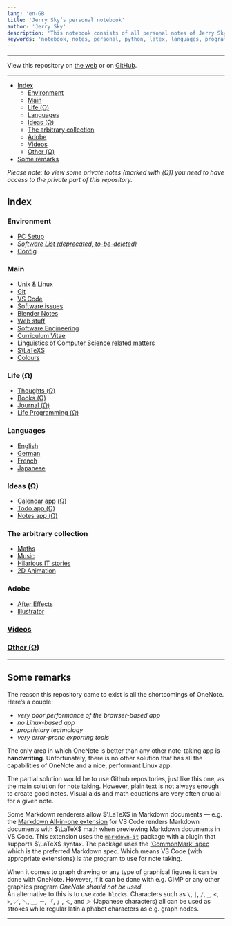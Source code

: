 ```yaml
---
lang: 'en-GB'
title: 'Jerry Sky’s personal notebook'
author: 'Jerry Sky'
description: 'This notebook consists of all personal notes of Jerry Sky including those not related to programming or computer science.'
keywords: 'notebook, notes, personal, python, latex, languages, programming, computer science, linux, jerry-sky'
---
```


---

View this repository on [the web](https://personal.jerry-sky.me) or on [GitHub](https://github.com/jerry-sky/personal-notebook).

---

- [Index](#index)
    - [Environment](#environment)
    - [Main](#main)
    - [Life (Ω)](#life-ω)
    - [Languages](#languages)
    - [Ideas (Ω)](#ideas-ω)
    - [The arbitrary collection](#the-arbitrary-collection)
    - [Adobe](#adobe)
    - [Videos](#videos)
    - [Other (Ω)](#other-ω)
- [Some remarks](#some-remarks)

*Please note: to view some private notes (marked with (Ω)) you need to have access to the private part of this repository.*

## Index

### Environment

- [PC Setup](main/pc-setup.md)
- [*Software List (deprecated, to-be-deleted)*](main/software-list.md)
- [Config](config/readme.md)

### Main

- [Unix & Linux](main/unix-linux.md)
- [Git](main/git-notes.md)
- [VS Code](main/vs-code.md)
- [Software issues](main/software-issues.md)
- [Blender Notes](main/blender-notes.md)
- [Web stuff](main/web-stuff/readme.md)
- [Software Engineering](main/software-engineering/readme.md)
- [Curriculum Vitae](cv/readme.md)
- [Linguistics of Computer Science related matters](main/linguistics-related-to-cs.md)
- [$\LaTeX$](main/latex-notes.md)
- [Colours](main/colour-notes.md)

### Life (Ω)

- [Thoughts (Ω)](private/life/thoughts/readme.md)
- [Books (Ω)](private/life/books/readme.md)
- [Journal (Ω)](private/life/journal/readme.md)
- [Life Programming (Ω)](private/life/life-programming/readme.md)

### Languages

- [English](languages/english/readme.md)
- [German](languages/deutsch/readme.md)
- [French](languages/français/readme.md)
- [Japanese](languages/日本語/readme.md)

### Ideas (Ω)

- [Calendar app (Ω)](private/ideas/calendar-app.md)
- [Todo app (Ω)](private/ideas/todo-app.md)
- [Notes app (Ω)](private/ideas/notes-app.md)

### The arbitrary collection

- [Maths](the-arbitrary-collection/arbitrary-math-snippets.md)
- [Music](the-arbitrary-collection/arbitrary-music-things.md)
- [Hilarious IT stories](the-arbitrary-collection/hilarious-it-stories.md)
- [2D Animation](the-arbitrary-collection/2d-animation.md)

### Adobe

- [After Effects](adobe/after-effects.md)
- [Illustrator](adobe/illustrator.md)

### [Videos](videos/readme.md)

### [Other (Ω)](private/other/readme.md)

---

## Some remarks

The reason this repository came to exist is all the shortcomings of OneNote. Here’s a couple:

- *very poor performance of the browser-based app*
- *no Linux-based app*
- *proprietary technology*
- *very error-prone exporting tools*

The only area in which OneNote is better than any other note-taking app is **handwriting**. Unfortunately, there is no other solution that has all the capabilities of OneNote and a nice, performant Linux app.

The partial solution would be to use Github repositories, just like this one, as the main solution for note taking. However, plain text is not always enough to create good notes. Visual aids and math equations are very often crucial for a given note.

Some Markdown renderers allow $\LaTeX$ in Markdown documents — e.g. the [Markdown All-in-one extension](https://marketplace.visualstudio.com/items?itemName=yzhang.markdown-all-in-one) for VS Code renders Markdown documents with $\LaTeX$ math when previewing Markdown documents in VS Code. This extension uses the [`markdown-it`](https://www.npmjs.com/package/markdown-it) package with a plugin that supports $\LaTeX$ syntax. The package uses the [‘CommonMark’ spec](https://commonmark.org/) which is the preferred Markdown spec. Which means VS Code (with appropriate extensions) is *the* program to use for note taking.

When it comes to graph drawing or any type of graphical figures it can be done with OneNote. However, if it can be done with e.g. GIMP or any other graphics program *OneNote should not be used*.\
An alternative to this is to use `code blocks`. Characters such as `\`, `|`, `/`, `_`, `<`, `>`, `／`, `＼`, `＿`, `ー`, `「`, `」`, `＜`, and `＞` (Japanese characters) all can be used as strokes while regular latin alphabet characters as e.g. graph nodes.

---
